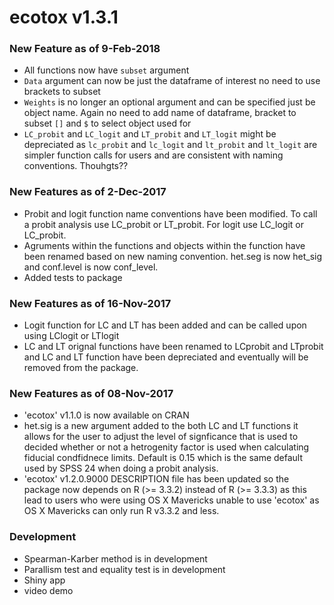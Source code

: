 # ecotox v1.3.1

### New Feature as of 9-Feb-2018
  * All functions now have `subset` argument
  * `Data` argument can now be just the dataframe of interest 
    no need to use brackets to subset 
  * `Weights` is no longer an optional argument and can be specified 
    just be object name. Again no need to add name of dataframe, 
    bracket to subset `[]` and `$` to select object used for 
  * `LC_probit` and `LC_logit` and `LT_probit` and `LT_logit` might be 
    depreciated as `lc_probit` and `lc_logit` and `lt_probit` and `lt_logit`
    are simpler function calls for users and are consistent with 
    naming conventions. Thouhgts?? 

### New Features as of 2-Dec-2017
  * Probit and logit function name conventions have been modified. To call a
    probit analysis use LC_probit or LT_probit. For logit use LC_logit or 
    LC_probit.
  * Agruments within the functions and objects within the function have been
    renamed based on new naming convention. het.seg is now het_sig and 
    conf.level is now conf_level. 
  * Added tests to package 

### New Features as of 16-Nov-2017
  * Logit function for LC and LT has been added and can be called upon using 
    LClogit or LTlogit
  * LC and LT orignal functions have been renamed to LCprobit and LTprobit and 
    LC and LT function have been depreciated and eventually will be removed 
    from the package.
  
  
### New Features as of 08-Nov-2017
  * 'ecotox' v1.1.0 is now available  on CRAN 
  * het.sig is a new argument added to the both LC and LT functions 
    it allows for the user to adjust the level of signficance that 
    is used to decided whether or not a hetrogenity factor is used when 
    calculating fiducial condfidnece limits. Default is 0.15 which is the
    same default used by SPSS 24 when doing a probit analysis. 
  * 'ecotox' v1.2.0.9000 DESCRIPTION file has been updated so the package now 
     depends on R (>= 3.3.2) instead of  R (>= 3.3.3) as this lead to users 
     who were using OS X Mavericks unable to use 'ecotox' as OS X Mavericks 
     can only run R v3.3.2 and less. 
     
### Development 
  * Spearman-Karber method is in development  
  * Parallism test and equality test is in development 
  * Shiny app 
  * video demo 
